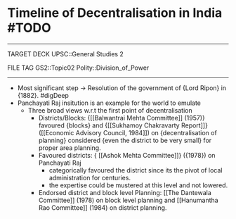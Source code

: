 # Timeline of Decentralisation in India #TODO

---
TARGET DECK
UPSC::General Studies 2


FILE TAG
GS2::Topic02 Polity::Division_of_Power

---

* Most significant step -> Resolution of the government of {Lord Ripon} in {1882}. #digDeep 
* Panchayati Raj insitution is an example for the world to emulate
	* Three broad views w.r.t the first point of decentralisation 
		* Districts/Blocks: {[[Balwantrai Mehta Committee]] (1957)} favoured {blocks} and {[[Sukhamoy Chakravarty Report]]} ([[Economic Advisory Council, 1984]]) on {decentralisation of planning} considered {even the district to be very small} for proper area planning.
		* Favoured districts: { [[Ashok Mehta Committee]]} ({1978}) on Panchayati Raj
			* categorically favoured the district since its the pivot of local administration for centuries.
			* the expertise could be mustered at this level and not lowered.
		* Endorsed district and block level Planning: [[The Dantewala Committee]] (1978) on block level planning and [[Hanumantha Rao Committee]] (1984) on district planning.
<!--ID: 1606267016878-->
<!--ID: 1606327412353-->

